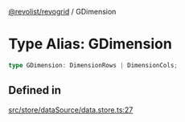 [@revolist/revogrid](README.md) / GDimension

# Type Alias: GDimension

```ts
type GDimension: DimensionRows | DimensionCols;
```

## Defined in

[src/store/dataSource/data.store.ts:27](https://github.com/revolist/revogrid/blob/5b9d5acc12b1e8b58b94bf47dcbc001b6b394655/src/store/dataSource/data.store.ts#L27)

